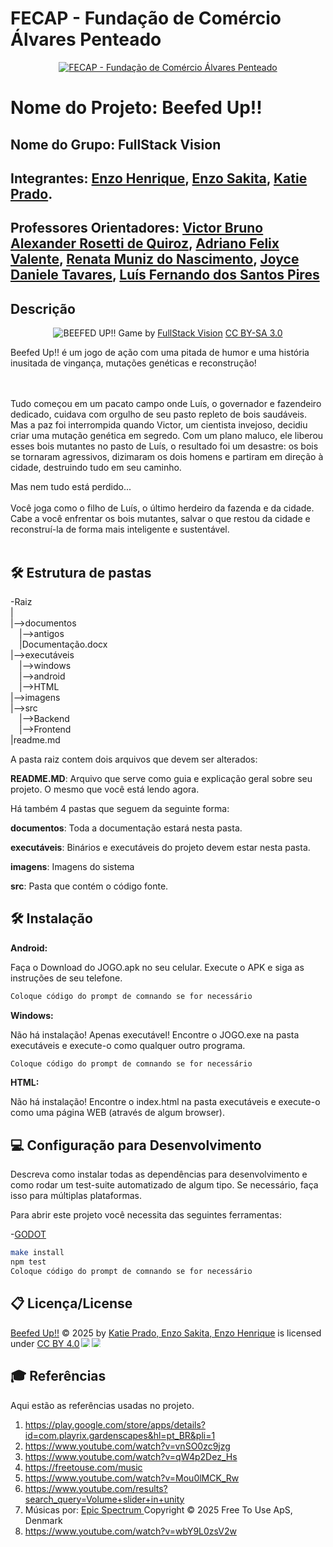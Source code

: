 
# FECAP - Fundação de Comércio Álvares Penteado

<p align="center">
<a href= "https://www.fecap.br/"><img src="https://encrypted-tbn0.gstatic.com/images?q=tbn:ANd9GcRhZPrRa89Kma0ZZogxm0pi-tCn_TLKeHGVxywp-LXAFGR3B1DPouAJYHgKZGV0XTEf4AE&usqp=CAU" alt="FECAP - Fundação de Comércio Álvares Penteado" border="0"></a>
</p>

# Nome do Projeto: Beefed Up!!

## Nome do Grupo: FullStack Vision

## Integrantes: <a href="https://www.linkedin.com/in/enzohenrique777/">Enzo Henrique</a>, <a href="https://github.com/Enzooouu12">Enzo Sakita</a>, <a href="https://www.linkedin.com/in/katie-prado-388129312/">Katie Prado</a>.
## Professores Orientadores: <a href="https://www.linkedin.com/in/victorbarq/">Victor Bruno Alexander Rosetti de Quiroz</a>, <a href="https://www.linkedin.com/in/adriano-valente-534576135/">Adriano Felix Valente</a>, <a href="https://www.linkedin.com/in/remuniz/">Renata Muniz do Nascimento</a>, <a href="https://www.linkedin.com/in/joyce-tavares-18821719a/">Joyce Daniele Tavares</a>, <a href="https://www.linkedin.com/in/luisspires/">Luís Fernando dos Santos Pires</a>

## Descrição

<p align="center">
<img src="https://github.com/user-attachments/assets/df1c0547-efa3-4944-ae56-aa6587892ab0" alt="BEEFED UP!!" border="0">
  Game by <a href="http://www.nyphotographic.com/">FullStack Vision</a> <a rel="license" href="https://creativecommons.org/licenses/by-sa/3.0/">CC BY-SA 3.0</a>
</p>


Beefed Up!! é um jogo de ação com uma pitada de humor e uma história inusitada de vingança, mutações genéticas e reconstrução!

<br><br>
Tudo começou em um pacato campo onde Luís, o governador e fazendeiro dedicado, cuidava com orgulho de seu pasto repleto de bois saudáveis. Mas a paz foi interrompida quando Victor, um cientista invejoso, decidiu criar uma mutação genética em segredo. Com um plano maluco, ele liberou esses bois mutantes no pasto de Luís, o resultado foi um desastre: os bois se tornaram agressivos, dizimaram os dois homens e partiram em direção à cidade, destruindo tudo em seu caminho.

Mas nem tudo está perdido...
<br><br>
Você joga como o filho de Luís, o último herdeiro da fazenda e da cidade. Cabe a você enfrentar os bois mutantes, salvar o que restou da cidade e reconstruí-la de forma mais inteligente e sustentável.
<br><br>

## 🛠 Estrutura de pastas

-Raiz<br>
|<br>
|-->documentos<br>
  &emsp;|-->antigos<br>
  &emsp;|Documentação.docx<br>
|-->executáveis<br>
  &emsp;|-->windows<br>
  &emsp;|-->android<br>
  &emsp;|-->HTML<br>
|-->imagens<br>
|-->src<br>
  &emsp;|-->Backend<br>
  &emsp;|-->Frontend<br>
|readme.md<br>

A pasta raiz contem dois arquivos que devem ser alterados:

<b>README.MD</b>: Arquivo que serve como guia e explicação geral sobre seu projeto. O mesmo que você está lendo agora.

Há também 4 pastas que seguem da seguinte forma:

<b>documentos</b>: Toda a documentação estará nesta pasta.

<b>executáveis</b>: Binários e executáveis do projeto devem estar nesta pasta.

<b>imagens</b>: Imagens do sistema

<b>src</b>: Pasta que contém o código fonte.

## 🛠 Instalação

<b>Android:</b>

Faça o Download do JOGO.apk no seu celular.
Execute o APK e siga as instruções de seu telefone.

```sh
Coloque código do prompt de comnando se for necessário
```

<b>Windows:</b>

Não há instalação! Apenas executável!
Encontre o JOGO.exe na pasta executáveis e execute-o como qualquer outro programa.

```sh
Coloque código do prompt de comnando se for necessário
```

<b>HTML:</b>

Não há instalação!
Encontre o index.html na pasta executáveis e execute-o como uma página WEB (através de algum browser).

## 💻 Configuração para Desenvolvimento

Descreva como instalar todas as dependências para desenvolvimento e como rodar um test-suite automatizado de algum tipo. Se necessário, faça isso para múltiplas plataformas.

Para abrir este projeto você necessita das seguintes ferramentas:

-<a href="https://godotengine.org/download">GODOT</a>

```sh
make install
npm test
Coloque código do prompt de comnando se for necessário
```

## 📋 Licença/License
<a href="https://creativecommons.org">Beefed Up!!</a> © 2025 by <a href="https://creativecommons.org">Katie Prado, Enzo Sakita, Enzo Henrique</a> is licensed under <a href="https://creativecommons.org/licenses/by/4.0/">CC BY 4.0</a><img src="https://mirrors.creativecommons.org/presskit/icons/cc.svg" style="max-width: 1em;max-height:1em;margin-left: .2em;"><img src="https://mirrors.creativecommons.org/presskit/icons/by.svg" style="max-width: 1em;max-height:1em;margin-left: .2em;">

## 🎓 Referências

Aqui estão as referências usadas no projeto.

1. <https://play.google.com/store/apps/details?id=com.playrix.gardenscapes&hl=pt_BR&pli=1>
2. <https://www.youtube.com/watch?v=vnSO0zc9jzg>
3. <https://www.youtube.com/watch?v=qW4p2Dez_Hs>
4. <https://freetouse.com/music>
5. <https://www.youtube.com/watch?v=Mou0lMCK_Rw>
6. <https://www.youtube.com/results?search_query=Volume+slider+in+unity>
7. Músicas por: <a href="https://freetouse.com/music/search/overtaken/"> Epic Spectrum </a> Copyright © 2025 Free To Use ApS, Denmark
8. <https://www.youtube.com/watch?v=wbY9L0zsV2w>
